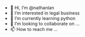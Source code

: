 - 👋 Hi, I’m @nathanlan
- 👀 I’m interested in legal business
- 🌱 I’m currently learning python
- 💞️ I’m looking to collaborate on ...
- 📫 How to reach me ...

<!---
nathanlan/nathanlan is a ✨ special ✨ repository because its `README.md` (this file) appears on your GitHub profile.
You can click the Preview link to take a look at your changes.
--->
